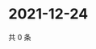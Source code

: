 # 2021-12-24

共 0 条

<!-- BEGIN WEIBO -->
<!-- 最后更新时间 Fri Dec 24 2021 05:12:49 GMT+0800 (China Standard Time) -->

<!-- END WEIBO -->
